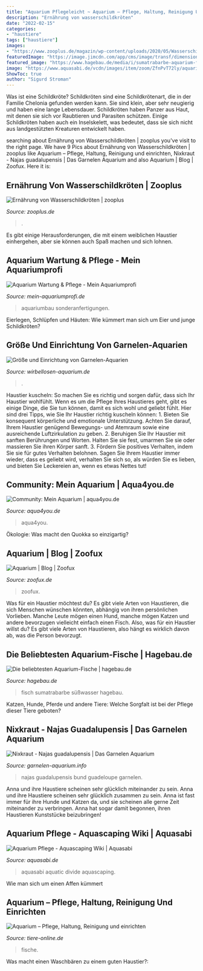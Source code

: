 ```yaml
---
title: "Aquarium Pflegeleicht ~ Aquarium – Pflege, Haltung, Reinigung Und Einrichten"
description: "Ernährung von wasserschildkröten"
date: "2022-02-15"
categories:
- "haustiere"
tags: ["haustiere"]
images:
- "https://www.zooplus.de/magazin/wp-content/uploads/2020/05/Wasserschildkröte-ernährung.jpeg"
featuredImage: "https://image.jimcdn.com/app/cms/image/transf/dimension=2048x2048:format=jpg/path/s9be5b4e3b2371a64/image/ie06433954a9bf86d/version/1577997853/image.jpg"
featured_image: "https://www.hagebau.de/media/i/sumatrabarbe-aquarium-fisch-11333-0.jpg"
image: "https://www.aquasabi.de/vcdn/images/item/zoom/ZfnPvT72ly/aquarium-pflege.jpg"
ShowToc: true
author: "Sigurd Stroman"
---
```



Was ist eine Schildkröte?
Schildkröten sind eine Schildkrötenart, die in der Familie Chelonia gefunden werden kann. Sie sind klein, aber sehr neugierig und haben eine lange Lebensdauer. Schildkröten haben Panzer aus Haut, mit denen sie sich vor Raubtieren und Parasiten schützen. Einige Schildkröten haben auch ein Inselskelett, was bedeutet, dass sie sich nicht aus landgestützten Kreaturen entwickelt haben.

	

		
searching about Ernährung von Wasserschildkröten | zooplus you've visit to the right page. We have 9 Pics about Ernährung von Wasserschildkröten | zooplus like Aquarium – Pflege, Haltung, Reinigung und einrichten, Nixkraut - Najas guadalupensis | Das Garnelen Aquarium and also Aquarium | Blog | Zoofux. Here it is:
		
    
## Ernährung Von Wasserschildkröten | Zooplus

<img loading=lazy src="https://www.zooplus.de/magazin/wp-content/uploads/2020/05/Wasserschildkröte-ernährung.jpeg" onerror="this.onerror=null;this.src='https://tse3.mm.bing.net/th?id=OIP.jv1OXUAqwYBj0gdKoPv3igHaE7&amp;pid=15.1';" alt="Ernährung von Wasserschildkröten | zooplus">

_Source: zooplus.de_

>. 

	

Es gibt einige Herausforderungen, die mit einem weiblichen Haustier einhergehen, aber sie können auch Spaß machen und sich lohnen.

    
## Aquarium Wartung &amp; Pflege - Mein Aquariumprofi

<img loading=lazy src="https://image.jimcdn.com/app/cms/image/transf/dimension=2048x2048:format=jpg/path/s9be5b4e3b2371a64/image/ie06433954a9bf86d/version/1577997853/image.jpg" onerror="this.onerror=null;this.src='https://tse4.mm.bing.net/th?id=OIP.aTIILYqBsdj-aDF0cC9SkwHaFj&amp;pid=15.1';" alt="Aquarium Wartung &amp; Pflege - Mein Aquariumprofi">

_Source: mein-aquariumprofi.de_

>aquariumbau sonderanfertigungen. 

	

Eierlegen, Schlüpfen und Häuten: Wie kümmert man sich um Eier und junge Schildkröten?

    
## Größe Und Einrichtung Von Garnelen-Aquarien

<img loading=lazy src="https://www.wirbellosen-aquarium.de/wp-content/uploads/2021/02/einrichtung-garnelenaquarium-1110x609.jpg" onerror="this.onerror=null;this.src='https://tse4.mm.bing.net/th?id=OIP.noZBAJ8Z4ngf3Eu48XMVqwHaEE&amp;pid=15.1';" alt="Größe und Einrichtung von Garnelen-Aquarien">

_Source: wirbellosen-aquarium.de_

>. 

	

Haustier kuscheln: So machen Sie es richtig und sorgen dafür, dass sich Ihr Haustier wohlfühlt.
Wenn es um die Pflege Ihres Haustieres geht, gibt es einige Dinge, die Sie tun können, damit es sich wohl und geliebt fühlt. Hier sind drei Tipps, wie Sie Ihr Haustier richtig kuscheln können: 1. Bieten Sie konsequent körperliche und emotionale Unterstützung. Achten Sie darauf, Ihrem Haustier genügend Bewegungs- und Atemraum sowie eine ausreichende Luftzirkulation zu geben. 2. Beruhigen Sie Ihr Haustier mit sanften Berührungen und Worten. Halten Sie sie fest, umarmen Sie sie oder massieren Sie ihren Körper sanft. 3. Fördern Sie positives Verhalten, indem Sie sie für gutes Verhalten belohnen. Sagen Sie Ihrem Haustier immer wieder, dass es geliebt wird, verhalten Sie sich so, als würden Sie es lieben, und bieten Sie Leckereien an, wenn es etwas Nettes tut!

    
## Community: Mein Aquarium | Aqua4you.de

<img loading=lazy src="http://www.aqua4you.de/images/mein_aquarium/hnO3mRPoHszO.jpg" onerror="this.onerror=null;this.src='https://tse2.mm.bing.net/th?id=OIP.s7W10zvkk2cqiiH3ToQmqgAAAA&amp;pid=15.1';" alt="Community: Mein Aquarium | aqua4you.de">

_Source: aqua4you.de_

>aqua4you. 

	

Ökologie: Was macht den Quokka so einzigartig?

    
## Aquarium | Blog | Zoofux

<img loading=lazy src="https://zoofux.de/media/image/0f/59/88/xPflegetipps_Aquarium_NEU.jpg.pagespeed.ic.7DnWcvIoEf.jpg" onerror="this.onerror=null;this.src='https://tse1.mm.bing.net/th?id=OIP.LA_ScOWLFkwDdqXUKYX8XgHaHa&amp;pid=15.1';" alt="Aquarium | Blog | Zoofux">

_Source: zoofux.de_

>zoofux. 

	

Was für ein Haustier möchtest du?
Es gibt viele Arten von Haustieren, die sich Menschen wünschen könnten, abhängig von ihren persönlichen Vorlieben. Manche Leute mögen einen Hund, manche mögen Katzen und andere bevorzugen vielleicht einfach einen Fisch. Also, was für ein Haustier willst du? Es gibt viele Arten von Haustieren, also hängt es wirklich davon ab, was die Person bevorzugt.

    
## Die Beliebtesten Aquarium-Fische | Hagebau.de

<img loading=lazy src="https://www.hagebau.de/media/i/sumatrabarbe-aquarium-fisch-11333-0.jpg" onerror="this.onerror=null;this.src='https://tse4.mm.bing.net/th?id=OIP.2iz1g2Z5We8YupCdK2zISgHaFj&amp;pid=15.1';" alt="Die beliebtesten Aquarium-Fische | hagebau.de">

_Source: hagebau.de_

>fisch sumatrabarbe süßwasser hagebau. 

	

Katzen, Hunde, Pferde und andere Tiere: Welche Sorgfalt ist bei der Pflege dieser Tiere geboten?

    
## Nixkraut - Najas Guadalupensis | Das Garnelen Aquarium

<img loading=lazy src="https://garnelen-aquarium.info/wp-content/uploads/2021/06/Najas-guadalupensis-Guadeloupe-Nixkraut-Bund-1.jpeg" onerror="this.onerror=null;this.src='https://tse3.mm.bing.net/th?id=OIP.-wE5zKNZSWMEUq8GYTfHaAHaE7&amp;pid=15.1';" alt="Nixkraut - Najas guadalupensis | Das Garnelen Aquarium">

_Source: garnelen-aquarium.info_

>najas guadalupensis bund guadeloupe garnelen. 

	

Anna und ihre Haustiere scheinen sehr glücklich miteinander zu sein.
Anna und ihre Haustiere scheinen sehr glücklich zusammen zu sein. Anna ist fast immer für ihre Hunde und Katzen da, und sie scheinen alle gerne Zeit miteinander zu verbringen. Anna hat sogar damit begonnen, ihren Haustieren Kunststücke beizubringen!

    
## Aquarium Pflege - Aquascaping Wiki | Aquasabi

<img loading=lazy src="https://www.aquasabi.de/vcdn/images/item/zoom/ZfnPvT72ly/aquarium-pflege.jpg" onerror="this.onerror=null;this.src='https://tse1.mm.bing.net/th?id=OIP.jCIvXy7_Fr8QqyzfO748mAHaE6&amp;pid=15.1';" alt="Aquarium Pflege - Aquascaping Wiki | Aquasabi">

_Source: aquasabi.de_

>aquasabi aquatic divide aquascaping. 

	

Wie man sich um einen Affen kümmert

    
## Aquarium – Pflege, Haltung, Reinigung Und Einrichten

<img loading=lazy src="https://www.tiere-online.de/wp-content/uploads/2018/01/aquarium-768x576.jpg" onerror="this.onerror=null;this.src='https://tse1.mm.bing.net/th?id=OIP.aGW-PPbe3s84ZAs4SeuAEAHaFj&amp;pid=15.1';" alt="Aquarium – Pflege, Haltung, Reinigung und einrichten">

_Source: tiere-online.de_

>fische. 

	

Was macht einen Waschbären zu einem guten Haustier?:

